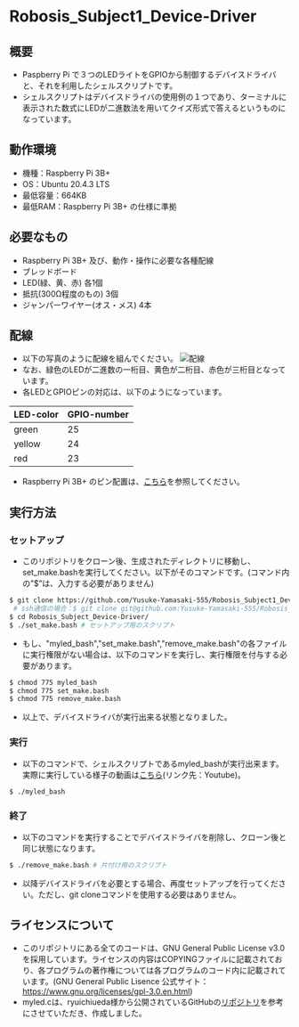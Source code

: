 # Robosis_Subject1_Device-Driver
## 概要
- Paspberry Pi で３つのLEDライトをGPIOから制御するデバイスドライバと、それを利用したシェルスクリプトです。
- シェルスクリプトはデバイスドライバの使用例の１つであり、ターミナルに表示された数式にLEDが二進数法を用いてクイズ形式で答えるというものになっています。

## 動作環境
- 機種：Raspberry Pi 3B+
- OS：Ubuntu 20.4.3 LTS
- 最低容量：664KB
- 最低RAM：Raspberry Pi 3B+ の仕様に準拠

## 必要なもの
- Raspberry Pi 3B+ 及び、動作・操作に必要な各種配線
- ブレッドボード
- LED(緑、黄、赤) 各1個
- 抵抗(300Ω程度のもの) 3個
- ジャンパーワイヤー(オス・メス) 4本

## 配線
- 以下の写真のように配線を組んでください。
![配線](https://user-images.githubusercontent.com/91410662/145711824-d8f3b4e5-b558-4ea0-ba32-56ebfa7426cb.jpg)
- なお、緑色のLEDが二進数の一桁目、黄色が二桁目、赤色が三桁目となっています。
- 各LEDとGPIOピンの対応は、以下のようになっています。

| LED-color | GPIO-number |
| --- | --- |
| green | 25 |
| yellow | 24 |
| red | 23 |

- Raspberry Pi 3B+ のピン配置は、[こちら](https://www.raspberrypi.com/documentation/computers/os.html#gpio-and-the-40-pin-header)を参照してください。

## 実行方法
### セットアップ
- このリポジトリをクローン後、生成されたディレクトリに移動し、set_make.bashを実行してください。以下がそのコマンドです。(コマンド内の”$”は、入力する必要がありません)
```sh
$ git clone https://github.com/Yusuke-Yamasaki-555/Robosis_Subject1_Device-Driver.git # https通信の場合
 # ssh通信の場合：$ git clone git@github.com:Yusuke-Yamasaki-555/Robosis_Subject1_Device-Driver.git
$ cd Robosis_Subject_Device-Driver/
$ ./set_make.bash # セットアップ用のスクリプト
```
- もし、"myled_bash","set_make.bash","remove_make.bash"の各ファイルに実行権限がない場合は、以下のコマンドを実行し、実行権限を付与する必要があります。
```sh
$ chmod 775 myled_bash
$ chmod 775 set_make.bash
$ chmod 775 remove_make.bash
```
- 以上で、デバイスドライバが実行出来る状態となりました。

### 実行
- 以下のコマンドで、シェルスクリプトであるmyled_bashが実行出来ます。実際に実行している様子の動画は[こちら]()(リンク先：Youtube)。
```sh
$ ./myled_bash
```

### 終了
- 以下のコマンドを実行することでデバイスドライバを削除し、クローン後と同じ状態になります。
```sh
$ ./remove_make.bash # 片付け用のスクリプト
```
- 以降デバイスドライバを必要とする場合、再度セットアップを行ってください。ただし、git cloneコマンドを使用する必要はありません。

## ライセンスについて
- このリポジトリにある全てのコードは、GNU General Public License v3.0 を採用しています。ライセンスの内容はCOPYINGファイルに記載されており、各プログラムの著作権については各プログラムのコード内に記載されています。(GNU General Public Lisence 公式サイト：https://www.gnu.org/licenses/gpl-3.0.en.html)
- myled.cは、ryuichiueda様から公開されているGitHubの[リポジトリ](https://github.com/ryuichiueda/robosys2020/blob/master/md/device_driver.md)を参考にさせていただき、作成しました。
